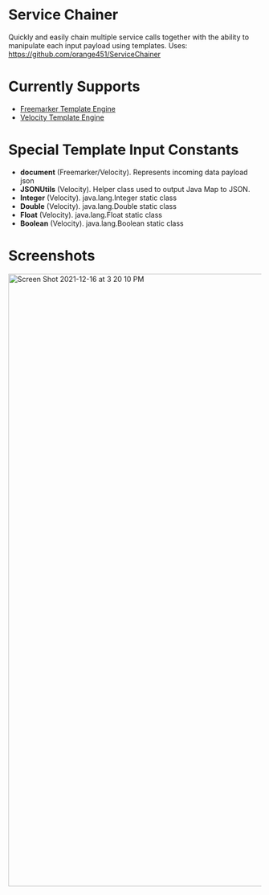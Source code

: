 # Service Chainer
Quickly and easily chain multiple service calls together with the ability to manipulate each input payload using templates.
Uses: https://github.com/orange451/ServiceChainer

# Currently Supports
- [Freemarker Template Engine](https://freemarker.apache.org/)
- [Velocity Template Engine](https://velocity.apache.org/)

# Special Template Input Constants
- **document** (Freemarker/Velocity). Represents incoming data payload json
- **JSONUtils** (Velocity). Helper class used to output Java Map to JSON.
- **Integer** (Velocity). java.lang.Integer static class
- **Double** (Velocity). java.lang.Double static class
- **Float** (Velocity). java.lang.Float static class
- **Boolean** (Velocity). java.lang.Boolean static class

# Screenshots
<img width="1220" alt="Screen Shot 2021-12-16 at 3 20 10 PM" src="https://user-images.githubusercontent.com/5247778/146443643-dbef994f-ffb9-4cfc-820b-c28042140a6d.png">
